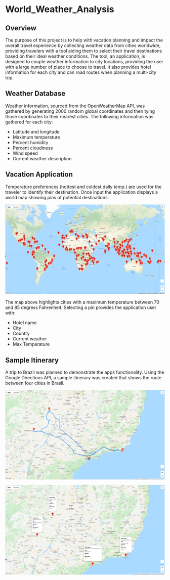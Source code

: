 # World_Weather_Analysis
## Overview
The purpose of this project is to help with vacation planning and impact the overall travel experience by collecting weather data from cities worldwide, providing travelers with a tool aiding them to select their travel destinations based on their ideal weather conditions. The tool, an application, is designed to couple weather information to city locations, providing the user with a large number of place to choose to travel. It also provides hotel information for each city and can road routes when planning a multi-city trip.

## Weather Database
Weather information, sourced from the OpenWeatherMap API, was gathered by generating 2000 random global coordinates and then tying those coordinates to their nearest cities. The following information was gathered for each city:

* Latitude and longitude
* Maximum temperature
* Percent humidity
* Percent cloudiness
* Wind speed
* Current weather description

## Vacation Application
Temperature preferences (hottest and coldest daily temp.) are used for the traveler to identify their destination. Once input the application displays a world map showing pins of potential destinations.

![WeatherPy_Vacation](https://github.com/jp3tty/World_Weather_Analysis/blob/main/Vacation_Search/WeatherPy_vacation_map.png)

The map above highlights cities with a maximum temperature between 70 and 85 degress Fahrenheit. Selecting a pin provides the application user with:

* Hotel name
* City
* Country
* Current weather
* Max Temperature

## Sample Itinerary
A trip to Brazil was planned to demonstrate the apps functionality. Using the Google Directions API, a sample itinerary was created that shows the route between four cities in Brasil.

![Brasil Directions](https://github.com/jp3tty/World_Weather_Analysis/blob/main/Vacation_Itinerary/WeatherPy_travel_map.PNG)

![Brasil Hotel Information](https://github.com/jp3tty/World_Weather_Analysis/blob/main/Vacation_Itinerary/WeatherPy_travel_map_markers.PNG)